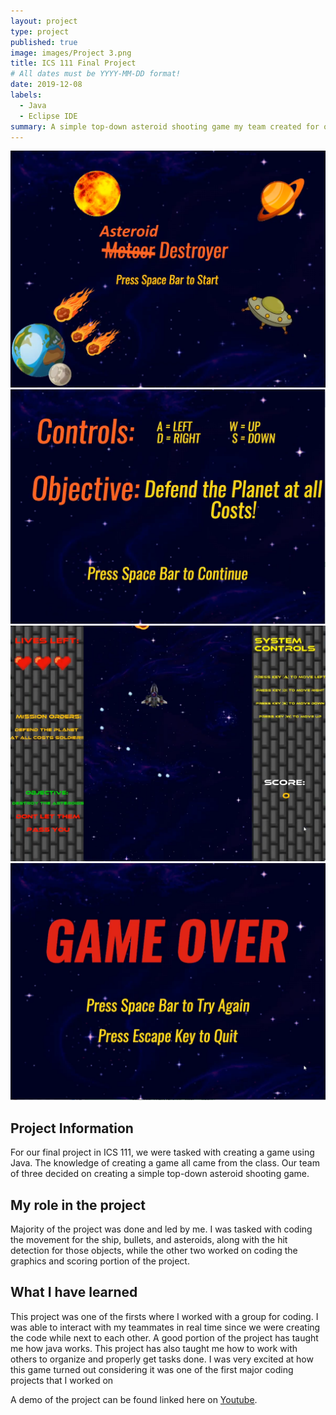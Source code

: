 ```yaml
---
layout: project
type: project
published: true
image: images/Project 3.png
title: ICS 111 Final Project
# All dates must be YYYY-MM-DD format!
date: 2019-12-08
labels:
  - Java
  - Eclipse IDE
summary: A simple top-down asteroid shooting game my team created for our final project in ICS 111.
---
```


<div class="ui small rounded images">
  <img class="ui image" src="../images/Project 3.png">
  <img class="ui image" src="../images/Project 3 Controls.png">
  <img class="ui image" src="../images/Project 3 Gameplay.png">
  <img class="ui image" src="../images/Project 3 Game Over.png">
</div>


## Project Information
For our final project in ICS 111, we were tasked with creating a game using Java. The knowledge of creating a game all came from the class. Our team of three decided on creating a simple top-down asteroid shooting game.

## My role in the project
Majority of the project was done and led by me. I was tasked with coding the movement for the ship, bullets, and asteroids, along with the hit detection for those objects, while the other two worked on coding the graphics and scoring portion of the project.

## What I have learned
This project was one of the firsts where I worked with a group for coding. I was able to interact with my teammates in real time since we were creating the code while next to each other. A good portion of the project has taught me how java works. This project has also taught me how to work with others to organize and properly get tasks done. I was very excited at how this game turned out considering it was one of the first major coding projects that I worked on


A demo of the project can be found linked here on [Youtube](https://youtu.be/kBpOlnwq6TI).
